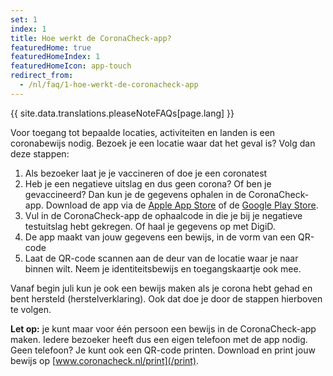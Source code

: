 ```yaml
---
set: 1
index: 1
title: Hoe werkt de CoronaCheck-app?
featuredHome: true
featuredHomeIndex: 1
featuredHomeIcon: app-touch
redirect_from: 
  - /nl/faq/1-hoe-werkt-de-coronacheck-app
---
```

{{ site.data.translations.pleaseNoteFAQs[page.lang] }}

Voor toegang tot bepaalde locaties, activiteiten en landen is een coronabewijs nodig. Bezoek je een locatie waar dat het geval is? Volg dan deze stappen:

1. Als bezoeker laat je je vaccineren of doe je een coronatest
2. Heb je een negatieve uitslag en dus geen corona? Of ben je gevaccineerd? Dan kun je de gegevens ophalen in de CoronaCheck-app. Download de app via de <a href="https://apps.apple.com/nl/app/coronacheck/id1548269870" rel="noopener noreferrer" target="_blank">Apple App Store</a> of de <a href="https://play.google.com/store/apps/details?id=nl.rijksoverheid.ctr.holder" rel="noopener noreferrer" target="_blank">Google Play Store</a>.
3. Vul in de CoronaCheck-app de ophaalcode in die je bij je negatieve testuitslag hebt gekregen. Of haal je gegevens op met DigiD.
4. De app maakt van jouw gegevens een bewijs, in de vorm van een QR-code
5. Laat de QR-code scannen aan de deur van de locatie waar je naar binnen wilt. Neem je identiteitsbewijs en toegangskaartje ook mee.

Vanaf begin juli kun je ook een bewijs maken als je corona hebt gehad en bent hersteld (herstelverklaring). Ook dat doe je door de stappen hierboven te volgen. 

**Let op:** je kunt maar voor één persoon een bewijs in de CoronaCheck-app maken. Iedere bezoeker heeft dus een eigen telefoon met de app nodig. Geen telefoon? Je kunt ook een QR-code printen. Download en print jouw bewijs op [www.coronacheck.nl/print](/print).

